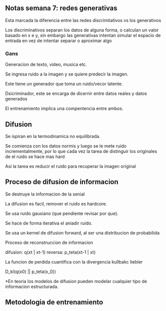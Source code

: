 ## Notas semana 7: redes generativas

Esta marcada la diferencia entre las redes discrimitativos vs los generativos

Los discriminativos separan los datos de alguna forma, o calculan un valor basado en x e y,
sin embargo las generativas intentan simular el espacio de entrada en vez de intentar separar o aproximar algo



### Gans

Generacion de texto, video, musica etc.

Se ingresa ruido a la imagen y se quiere predecir la imagen.

Este tiene un generador que toma un ruido/vecor latente.

Dsicriminador, este se encarga de dicernir entre datos reales y datos generados

El entrenamiento implica una compentencia entre ambos.

## Difusion

Se ispiran en la termodinamica no equilibrada.

Se comienza con los datos normis y luego se le mete ruido incrementalmente, por lo que cada vez
la tarea de distinguir los originales de el ruido se hace mas hard

Asi la tarea es reducir el ruido para recuperar la imagen original

## Proceso de difusion de informacion

Se destruye la informacion de la senial 

La difusion es facil, remover el ruido es hardcore.

Se usa ruido gausiano (que pendiente revisar por que).


Se hace de forma iterativa el aniadir ruido.

Se usa un kernel de difusion forward, al ser una distribucion de probabilida

Proceso de reconstruccion de informacion

difusion: q(xt | xt-1)
reversa: p_teta(xt-1 | xt)

La funcion de perdida cuantifica con la divergencia kullbakc liebler

D_kl(q(x0) || p_teta(x_0))

*En teoria los modelos de difusion pueden modelar cualquier tipo de informacion estructurada.

## Metodologia de entrenamiento

